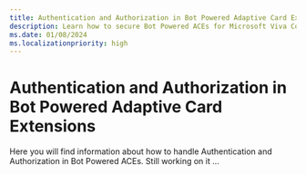 ```yaml
---
title: Authentication and Authorization in Bot Powered Adaptive Card Extensions
description: Learn how to secure Bot Powered ACEs for Microsoft Viva Connections.
ms.date: 01/08/2024
ms.localizationpriority: high
---
```

# Authentication and Authorization in Bot Powered Adaptive Card Extensions

Here you will find information about how to handle Authentication and Authorization in Bot Powered ACEs.
Still working on it ...